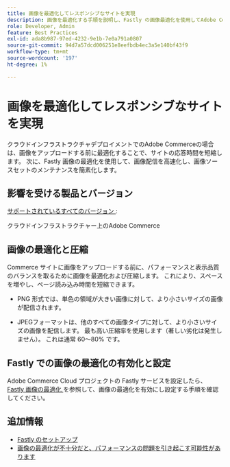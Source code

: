 ```yaml
---
title: 画像を最適化してレスポンシブなサイトを実現
description: 画像を最適化する手順を説明し、Fastly の画像最適化を使用してAdobe Commerce サイトでの応答時間を最適化します。
role: Developer, Admin
feature: Best Practices
exl-id: ada8b987-97ed-4232-9e1b-7e0a791a0807
source-git-commit: 94d7a57dcd006251e8eefbdb4ec3a5e140bf43f9
workflow-type: tm+mt
source-wordcount: '197'
ht-degree: 1%

---
```


# 画像を最適化してレスポンシブなサイトを実現

クラウドインフラストラクチャデプロイメントでのAdobe Commerceの場合は、画像をアップロードする前に最適化することで、サイトの応答時間を短縮します。 次に、Fastly 画像の最適化を使用して、画像配信を高速化し、画像ソースセットのメンテナンスを簡素化します。

## 影響を受ける製品とバージョン

[ サポートされているすべてのバージョン ](../../../release/versions.md):

クラウドインフラストラクチャー上のAdobe Commerce


## 画像の最適化と圧縮

Commerce サイトに画像をアップロードする前に、パフォーマンスと表示品質のバランスを取るために画像を最適化および圧縮します。 これにより、スペースを増やし、ページ読み込み時間を短縮できます。

- PNG 形式では、単色の領域が大きい画像に対して、より小さいサイズの画像が配信されます。

- JPEGフォーマットは、他のすべての画像タイプに対して、より小さいサイズの画像を配信します。 最も高い圧縮率を使用します（著しい劣化は発生しません）。 これは通常 60～80% です。

## Fastly での画像の最適化の有効化と設定

Adobe Commerce Cloud プロジェクトの Fastly サービスを設定したら、[Fastly 画像の最適化 ](https://devdocs.magento.com/cloud/cdn/fastly-image-optimization.html) を参照して、画像の最適化を有効にし設定する手順を確認してください。

## 追加情報

- [Fastly のセットアップ ](https://devdocs.magento.com/cloud/cdn/configure-fastly.html)
- [ 画像の最適化が不十分だと、パフォーマンスの問題を引き起こす可能性があります ](https://experienceleague.adobe.com/docs/commerce-knowledge-base/kb/troubleshooting/miscellaneous/file-storage-low-specific-page-loads-are-slow.html)
